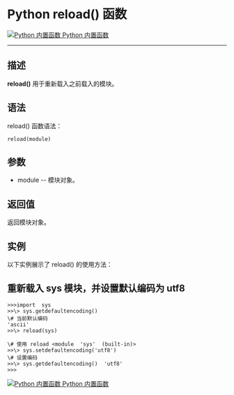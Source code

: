 Python reload() 函数
==================

 [![Python 内置函数](../images/up.gif) Python 内置函数](python-built-in-functions.html)

* * *

描述
--

**reload()** 用于重新载入之前载入的模块。

语法
--

reload() 函数语法：
```
reload(module)
```
参数
--

*   module -- 模块对象。

返回值
---

返回模块对象。

实例
--

以下实例展示了 reload() 的使用方法：

重新载入 sys 模块，并设置默认编码为 utf8
-------------------------
```
>>>import  sys 
>>\> sys.getdefaultencoding()
\# 当前默认编码 
'ascii' 
>>\> reload(sys)

\# 使用 reload <module  'sys'  (built-in)> 
>>\> sys.setdefaultencoding('utf8') 
\# 设置编码 
>>\> sys.getdefaultencoding()  'utf8' 
>>>
```
 [![Python 内置函数](../images/up.gif) Python 内置函数](python-built-in-functions.html)